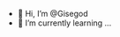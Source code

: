 - 👋 Hi, I’m @Gisegod
- 🌱 I’m currently learning ...

<!---
Gisegod/Gisegod is a ✨ special ✨ repository because its `README.md` (this file) appears on your GitHub profile.
You can click the Preview link to take a look at your changes.
--->
